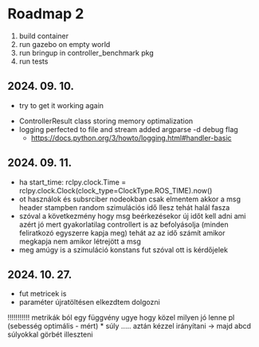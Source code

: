 # Roadmap 2

1. build container
2. run gazebo on empty world
3. run bringup in controller_benchmark pkg
4. run tests


## 2024. 09. 10.
 - try to get it working again
 <!-- - choose to optimize it so make it so it could be -->
 - ControllerResult class storing memory optimalization
 - logging perfected to file and stream added argparse -d debug flag
   - https://docs.python.org/3/howto/logging.html#handler-basic

## 2024. 09. 11.
- ha start_time: rclpy.clock.Time = rclpy.clock.Clock(clock_type=ClockType.ROS_TIME).now()
- ot használok és subsrciber nodeokban csak elmentem akkor a msg header stampben random szimulációs idő llesz tehát halál fasza
- szóval a következmény hogy msg beérkezésekor új időt kell adni ami azért jó mert gyakorlatilag controllert is az befolyásolja (minden feliratkozó egyszerre kapja meg) tehát az az idő számít amikor megkapja nem amikor létrejött a msg
- meg amúgy is a szimuláció konstans fut szóval ott is kérdőjelek


## 2024. 10. 27.
- fut metricek is
- paraméter újratöltésen elkezdtem dolgozni

!!!!!!!!!!!
metrikák ból egy függvény ugye hogy közel milyen jó lenne pl
(sebesség optimális - mért) * súly .....
aztán kézzel irányítani -> majd abcd súlyokkal görbét illeszteni
